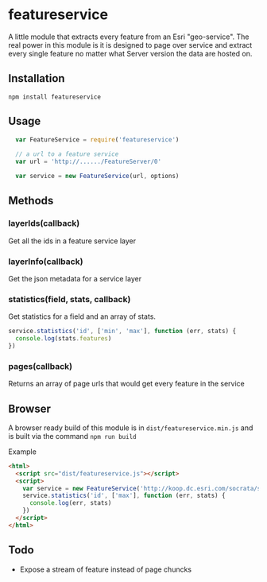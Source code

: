 # featureservice

A little module that extracts every feature from an Esri "geo-service". The real power in this module is it is designed to page over service and extract every single feature no matter what Server version the data are hosted on.

## Installation

```
npm install featureservice
```

## Usage 

```javascript
  var FeatureService = require('featureservice')
  
  // a url to a feature service
  var url = 'http://....../FeatureServer/0'

  var service = new FeatureService(url, options)
```

## Methods

### layerIds(callback)
Get all the ids in a feature service layer

### layerInfo(callback) 
Get the json metadata for a service layer

### statistics(field, stats, callback)
Get statistics for a field and an array of stats. 

```javascript
service.statistics('id', ['min', 'max'], function (err, stats) {
  console.log(stats.features)
})

```

### pages(callback)
Returns an array of page urls that would get every feature in the service

## Browser

A browser ready build of this module is in `dist/featureservice.min.js` and is built via the command `npm run build`

Example
```html
<html>
  <script src="dist/featureservice.js"></script>
  <script>
    var service = new FeatureService('http://koop.dc.esri.com/socrata/seattle/2tje-83f6/FeatureServer/0', {})
    service.statistics('id', ['max'], function (err, stats) { 
      console.log(err, stats)
    })
  </script>
</html>

```

## Todo

* Expose a stream of feature instead of page chuncks

